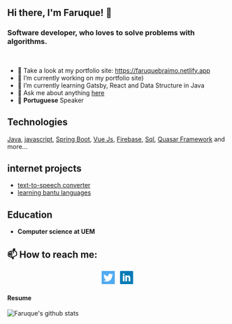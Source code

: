 
## Hi there, I'm Faruque! 👋
### Software developer, who loves to solve problems with algorithms.
<br />

- :100: Take a look at my portfolio site: https://faruquebraimo.netlify.app
- 🔭 I’m currently working on my portfolio site)
- 🌱 I’m currently learning Gatsby, React and Data Structure in Java
- 💬 Ask me about anything [here](https://github.com/FaruqueBraimo/FaruqueBraimo/issues)
- 💬 **Portuguese** Speaker

## Technologies
  [Java](https://github.com/topics/java), [javascript](https://github.com/topics/javascript), [Spring Boot](https://github.com/topics/java), [Vue Js](https://github.com/topics/vuejs), [Firebase](https://github.com/topics/firebase), [Sql](https://github.com/topics/sql), [Quasar Framework](https://github.com/topics/quasarframework) and more...
  
## internet projects
- [text-to-speech converter](http://aweaudio.surge.sh/)
- [learning bantu languages](http://ekoty.surge.sh/)

## Education
 - **Computer science at UEM**

## 📫 How to reach me:

<p align='center'>
<a href="https://twitter/fbraimo"><img height="30" src="https://github.com/FaruqueBraimo/FaruqueBraimo/blob/master/icon/twitter.png?raw=true"></a>&nbsp;&nbsp;
  <a href="https://www.linkedin.com/in/faruquebraimo/"><img height="30" src="https://github.com/FaruqueBraimo/FaruqueBraimo/blob/master/icon/linkedin.png?raw=true"></a>
</p>

#### Resume

![Faruque's github stats](https://github-readme-stats.vercel.app/api?username=FaruqueBraimo&show_icons=true)
